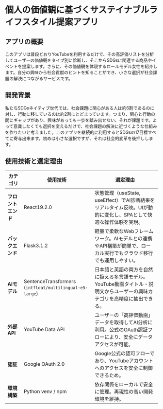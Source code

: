 # 個人の価値観に基づくサステイナブルライフスタイル提案アプリ
## アプリの概要
このアプリは普段どおりYouTubeを利用するだけで、その高評価リストを分析してユーザーの価値観をタイプ別に診断し、そこからSDGsに関連する商品やイベントを提案します。さらに、その価値観を体現するロールモデル女性を紹介します。自分の興味から社会貢献のヒントを知ることができ、小さな選択が社会課題の解決につながるサービスです。
## 開発背景
私たちSDGsネイティブ世代では、社会課題に関心がある人は約6割であるのに対し、行動に移しているのは約2割にとどまっています。つまり、関心と行動の間にギャップがあり、興味があっても一歩を踏み出せない、それが課題です。よって意識しなくても選択を変えるだけで、社会課題の解決に近づくような仕組みを作りたいと考えました。このアプリを継続的に利用するとSDGsの17目標すべてに寄与出来ます。初めは小さな選択ですが、それは社会的変革を後押しします。
## 使用技術と選定理由

| カテゴリ | 使用技術 | 選定理由 |
|-----------|------------|------------|
| **フロントエンド** | React19.2.0 | 状態管理（useState, useEffect）でAI診断結果をリアルタイム反映。UIが動的に変化し、SPAとして快適な操作体験を実現。 |
| **バックエンド** | Flask3.1.2| 軽量で柔軟なWebフレームワーク。AIモデルとの連携やAPI構築が簡単で、ローカル実行でもクラウド移行でも運用しやすい。 |
| **AIモデル** | SentenceTransformers (`intfloat/multilingual-e5-large`) | 日本語と英語の両方を自然に扱える多言語モデル。YouTube動画タイトル・説明文からユーザーの興味カテゴリを高精度に抽出できる。 |
| **外部API** | YouTube Data API | ユーザーの「高評価動画」データを取得してAI分析に利用。公式のOAuth認証フローにより、安全にデータアクセスが可能。 |
| **認証** |Google OAuth 2.0| Google公式の認可フローであり、YouTubeアカウントへのアクセスを安全に制御できるため。 |
| **環境構築** | Python venv / npm | 依存関係をローカルで安全に管理。再現性の高い開発環境を維持。 |





